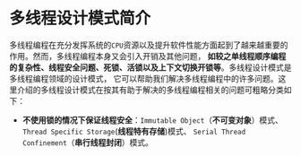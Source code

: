 多线程设计模式简介
===========================================================================
多线程编程在充分发挥系统的`CPU`资源以及提升软件性能方面起到了越来越重要的作用。然而，多线程编程本身又会引入开销及其他问题，
**如较之单线程顺序编程的复杂性、线程安全问题、死锁、活锁以及上下文切换开锁等**。多线程设计模式是多线程编程领域的设计模式，
它可以帮助我们解决多线程编程中的许多问题。这里介绍的多线程设计模式在按其有助于解决的多线程编程相关的问题可粗略分类如下：
+ **不使用锁的情况下保证线程安全**：`Immutable Object`（**不可变对象**）模式、`Thread Specific Storage`(**线程特有存储**)模式、
`Serial Thread Confinement`（**串行线程封闭**）模式。
